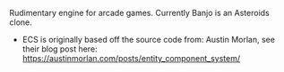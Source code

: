 Rudimentary engine for arcade games. Currently Banjo is an Asteroids clone.

 * ECS is originally based off the source code from: Austin Morlan, see their blog post here: https://austinmorlan.com/posts/entity_component_system/
